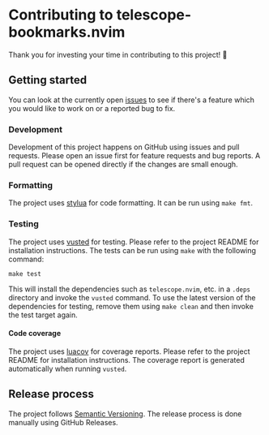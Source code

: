 # Contributing to telescope-bookmarks.nvim

Thank you for investing your time in contributing to this project! 🎉

## Getting started

You can look at the currently open
[issues](https://github.com/dhruvmanila/telescope-bookmarks.nvim/issues) to see
if there's a feature which you would like to work on or a reported bug to fix.

### Development

Development of this project happens on GitHub using issues and pull requests.
Please open an issue first for feature requests and bug reports. A pull request
can be opened directly if the changes are small enough.

### Formatting

The project uses [stylua](https://github.com/JohnnyMorganz/StyLua) for code
formatting. It can be run using `make fmt`.

### Testing

The project uses [vusted](https://github.com/notomo/vusted) for testing. Please
refer to the project README for installation instructions. The tests can be run
using `make` with the following command:

```
make test
```

This will install the dependencies such as `telescope.nvim`, etc. in a `.deps`
directory and invoke the `vusted` command. To use the latest version of the
dependencies for testing, remove them using `make clean` and then invoke the
test target again.

#### Code coverage

The project uses [luacov](https://github.com/lunarmodules/luacov) for coverage
reports. Please refer to the project README for installation instructions. The
coverage report is generated automatically when running `vusted`.

## Release process

The project follows [Semantic Versioning](https://semver.org/). The release
process is done manually using GitHub Releases.
